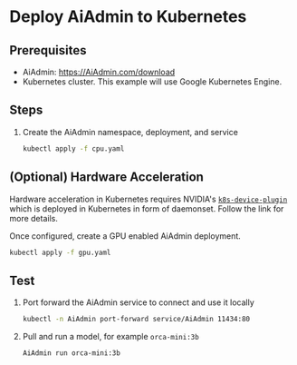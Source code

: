 # Deploy AiAdmin to Kubernetes

## Prerequisites

- AiAdmin: https://AiAdmin.com/download
- Kubernetes cluster. This example will use Google Kubernetes Engine.

## Steps

1. Create the AiAdmin namespace, deployment, and service

   ```bash
   kubectl apply -f cpu.yaml
   ```

## (Optional) Hardware Acceleration

Hardware acceleration in Kubernetes requires NVIDIA's [`k8s-device-plugin`](https://github.com/NVIDIA/k8s-device-plugin) which is deployed in Kubernetes in form of daemonset. Follow the link for more details.

Once configured, create a GPU enabled AiAdmin deployment.

```bash
kubectl apply -f gpu.yaml
```

## Test

1. Port forward the AiAdmin service to connect and use it locally

   ```bash
   kubectl -n AiAdmin port-forward service/AiAdmin 11434:80
   ```

1. Pull and run a model, for example `orca-mini:3b`

   ```bash
   AiAdmin run orca-mini:3b
   ```